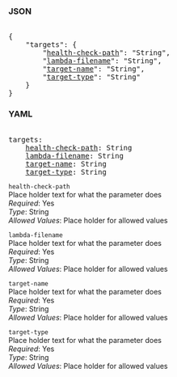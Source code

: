 ### JSON 
<pre> 
{
    "targets": {
        "<a href=#health-check-path>health-check-path</a>": "String", 
        "<a href=#lambda-filename>lambda-filename</a>": "String", 
        "<a href=#target-name>target-name</a>": "String", 
        "<a href=#target-type>target-type</a>": "String"
    }
}</pre> 
### YAML 
<pre> 
targets:
    <a href=#health-check-path>health-check-path</a>: String
    <a href=#lambda-filename>lambda-filename</a>: String
    <a href=#target-name>target-name</a>: String
    <a href=#target-type>target-type</a>: String
</pre> 


`health-check-path`  <a name="health-check-path"></a> \
Place holder text for what the parameter does \
*Required*: Yes \
*Type*: String \
*Allowed Values*: Place holder for allowed values

`lambda-filename`  <a name="lambda-filename"></a> \
Place holder text for what the parameter does \
*Required*: Yes \
*Type*: String \
*Allowed Values*: Place holder for allowed values

`target-name`  <a name="target-name"></a> \
Place holder text for what the parameter does \
*Required*: Yes \
*Type*: String \
*Allowed Values*: Place holder for allowed values

`target-type`  <a name="target-type"></a> \
Place holder text for what the parameter does \
*Required*: Yes \
*Type*: String \
*Allowed Values*: Place holder for allowed values

